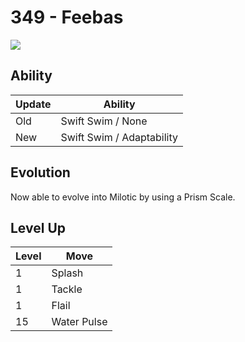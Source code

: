# 349 - Feebas
![][349]

## Ability

Update | Ability
---    | ---
Old    | Swift Swim / None
New    | Swift Swim / Adaptability

## Evolution
Now able to evolve into Milotic by using a Prism Scale.

## Level Up

Level | Move
---   | ---
  1   | Splash
  1   | Tackle
  1   | Flail
 15   | Water Pulse



[349]: ../img/pokemon/349.png
